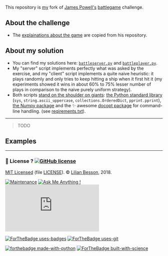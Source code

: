 This repository is [my](https://github.com/Naereen/) fork of [James Powell's](https://github.com/dutc/) [battlegame](https://github.com/dutc/battlegame) challenge.

## About the challenge
- The [explainations about the game](Instructions.md) are copied from his repository.

## About my solution
- You can find my solutions here: [`battleserver.py`](battleserver.py) and [`battleplayer.py`](battleplayer.py).
- My "server" script implements perfectly what was asked by the exercise, and my "client" script implements a quite naive heuristic: it plays randomly and only tries to keep hitting a ship when it first hit it (my experiments showed it wins in about 60% to 75% lesser number of plays in comparison to the naive purely uniform strategy).
- Both scripts [stand on the shoulder on giants](https://en.wikipedia.org/wiki/Standing_on_the_shoulders_of_giants): [the Python standard library](https://docs.python.org/3/) (`sys`, `string.ascii_uppercase`, `collections.OrderedDict`, `pprint.pprint`), [the Numpy package](http://www.numpy.org/) and the :sparkles: awesome [docopt package](https://github.com/docopt/docopt) for command-line handling. (see [reqirements.txt](requirements.txt)).

----

> TODO

## Examples

----

### :scroll: License ? [![GitHub license](https://img.shields.io/github/license/Naereen/battlegame.svg)](https://github.com/Naereen/badges/blob/master/LICENSE)
[MIT Licensed](https://lbesson.mit-license.org/) (file [LICENSE](LICENSE)).
© [Lilian Besson](https://GitHub.com/Naereen), 2018.

[![Maintenance](https://img.shields.io/badge/Maintained%3F-yes-green.svg)](https://GitHub.com/Naereen/battlegame/graphs/commit-activity)
[![Ask Me Anything !](https://img.shields.io/badge/Ask%20me-anything-1abc9c.svg)](https://GitHub.com/Naereen/ama)
[![Analytics](https://ga-beacon.appspot.com/UA-38514290-17/github.com/Naereen/battlegame/README.md?pixel)](https://GitHub.com/Naereen/battlegame/)

[![ForTheBadge uses-badges](http://ForTheBadge.com/images/badges/uses-badges.svg)](http://ForTheBadge.com)
[![ForTheBadge uses-git](http://ForTheBadge.com/images/badges/uses-git.svg)](https://GitHub.com/)

[![forthebadge made-with-python](https://img.shields.io/badge/Made%20with-python-1abc9c.svg)](https://www.python.org/)
[![ForTheBadge built-with-science](http://ForTheBadge.com/images/badges/built-with-science.svg)](https://GitHub.com/Naereen/)
